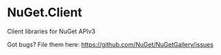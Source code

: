 NuGet.Client
===================

Client libraries for NuGet APIv3

Got bugs? File them here: https://github.com/NuGet/NuGetGallery/issues
